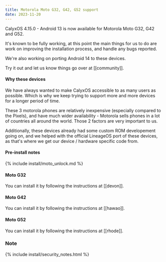 ```yaml
---
title: Motorola Moto G32, G42, G52 support
date: 2023-11-20
---
```


CalyxOS 4.15.0 - Android 13 is now available for Motorola Moto G32, G42 and G52.

It's known to be fully working, at this point the main things for us to do are work on improving the installation process, and handle any bugs reported.

We're also working on porting Android 14 to these devices.

Try it out and let us know things go over at [[community]].

#### Why these devices

We have always wanted to make CalyxOS accessible to as many users as possible. Which is why we keep trying to support more and more devices for a longer period of time.

These 3 motorola phones are relatively inexpensive (especially compared to the Pixels), and have much wider availability - Motorola sells phones in a lot of countries all around the world. Those 2 factors are very important to us.

Additionally, these devices already had some custom ROM developement going on, and we helped with the official LineageOS port of these devices, as that's where we get our device / hardware specific code from.

#### Pre-install notes

{% include install/moto_unlock.md %}

#### Moto G32

You can install it by following the instructions at [[devon]].

#### Moto G42

You can install it by following the instructions at [[hawao]].

#### Moto G52

You can install it by following the instructions at [[rhode]].

### Note

{% include install/security_notes.html %}
